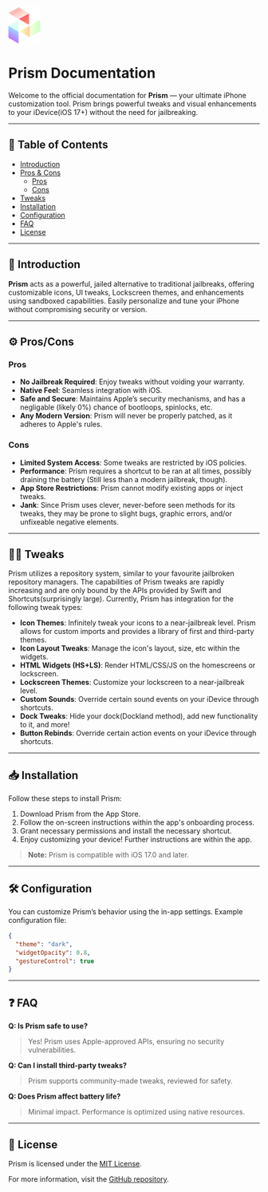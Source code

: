 ![Prism Logo](https://github.com/prismios/Prism/blob/main/Assets/logo_small_transparent.png?raw=true)

# Prism Documentation

Welcome to the official documentation for **Prism** — your ultimate iPhone customization tool. Prism brings powerful tweaks and visual enhancements to your iDevice(iOS 17+) without the need for jailbreaking.

---

## 📌 Table of Contents

- [Introduction](#introduction)
- [Pros & Cons](#pros/cons)
  - [Pros](#pros)
  - [Cons](#cons)
- [Tweaks](#tweaks)
- [Installation](#installation)
- [Configuration](#configuration)
- [FAQ](#faq)
- [License](#license)

---

## 🚀 Introduction

**Prism** acts as a powerful, jailed alternative to traditional jailbreaks, offering customizable icons, UI tweaks, Lockscreen themes, and enhancements using sandboxed capabilities. Easily personalize and tune your iPhone without compromising security or version.

---

## ⚙️ Pros/Cons

### Pros
- **No Jailbreak Required**: Enjoy tweaks without voiding your warranty.
- **Native Feel**: Seamless integration with iOS.
- **Safe and Secure**: Maintains Apple’s security mechanisms, and has a negligable (likely 0%) chance of bootloops, spinlocks, etc.
- **Any Modern Version**: Prism will never be properly patched, as it adheres to Apple's rules.

### Cons
- **Limited System Access**: Some tweaks are restricted by iOS policies.
- **Performance**: Prism requires a shortcut to be ran at all times, possibly draining the battery (Still less than a modern jailbreak, though).
- **App Store Restrictions**: Prism cannot modify existing apps or inject tweaks.
- **Jank**: Since Prism uses clever, never-before seen methods for its tweaks, they may be prone to slight bugs, graphic errors, and/or unfixeable negative elements.

---

## 🧑‍💻 Tweaks

Prism utilizes a repository system, similar to your favourite jailbroken repository managers. 
The capabilities of Prism tweaks are rapidly increasing and are only bound by the APIs provided by Swift and Shortcuts(surprisingly large).
Currently, Prism has integration for the following tweak types:

- **Icon Themes**: Infinitely tweak your icons to a near-jailbreak level. Prism allows for custom imports and provides a library of first and third-party themes.
- **Icon Layout Tweaks**: Manage the icon's layout, size, etc within the widgets.
- **HTML Widgets (HS+LS)**: Render HTML/CSS/JS on the homescreens or lockscreen.
- **Lockscreen Themes**: Customize your lockscreen to a near-jailbreak level.
- **Custom Sounds**: Override certain sound events on your iDevice through shortcuts.
- **Dock Tweaks**: Hide your dock(Dockland method), add new functionality to it, and more!
- **Button Rebinds**: Override certain action events on your iDevice through shortcuts.

---

## 📥 Installation

Follow these steps to install Prism:

1. Download Prism from the App Store.
2. Follow the on-screen instructions within the app's onboarding process.
3. Grant necessary permissions and install the necessary shortcut.
4. Enjoy customizing your device! Further instructions are within the app.

> **Note:** Prism is compatible with iOS 17.0 and later.

---

## 🛠 Configuration

You can customize Prism’s behavior using the in-app settings. Example configuration file:

```json
{
  "theme": "dark",
  "widgetOpacity": 0.8,
  "gestureControl": true
}
```

---

## ❓ FAQ

**Q: Is Prism safe to use?**
> Yes! Prism uses Apple-approved APIs, ensuring no security vulnerabilities.

**Q: Can I install third-party tweaks?**
> Prism supports community-made tweaks, reviewed for safety.

**Q: Does Prism affect battery life?**
> Minimal impact. Performance is optimized using native resources.

---

## 📜 License

Prism is licensed under the [MIT License](LICENSE).

For more information, visit the [GitHub repository](https://github.com/prism-project).
